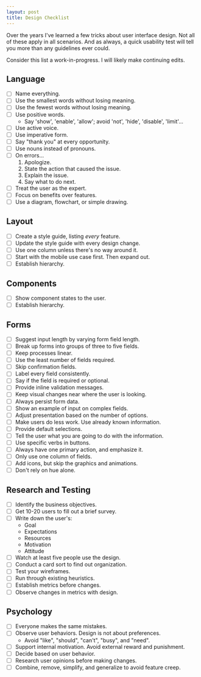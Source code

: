 ```yaml
---
layout: post
title: Design Checklist
---
```


Over the years I've learned a few tricks about user interface design. Not all of these apply in all scenarios. And as always, a quick usability test will tell you more than any guidelines ever could.

Consider this list a work-in-progress. I will likely make continuing edits.

Language
--------

- [ ] Name everything.
- [ ] Use the smallest words without losing meaning.
- [ ] Use the fewest words without losing meaning.
- [ ] Use positive words.
    - Say 'show', 'enable', 'allow'; avoid 'not', 'hide', 'disable', 'limit'...
- [ ] Use active voice.
- [ ] Use imperative form.
- [ ] Say "thank you" at every opportunity.
- [ ] Use nouns instead of pronouns.
- [ ] On errors...
    1. Apologize.
    2. State the action that caused the issue.
    3. Explain the issue.
    4. Say what to do next.
- [ ] Treat the user as the expert.
- [ ] Focus on benefits over features.
- [ ] Use a diagram, flowchart, or simple drawing.

Layout
------

- [ ] Create a style guide, listing _every_ feature.
- [ ] Update the style guide with every design change.
- [ ] Use one column unless there's no way around it.
- [ ] Start with the mobile use case first. Then expand out.
- [ ] Establish hierarchy.

Components
----------

- [ ] Show component states to the user.
- [ ] Establish hierarchy.

Forms
-----

- [ ] Suggest input length by varying form field length.
- [ ] Break up forms into groups of three to five fields.
- [ ] Keep processes linear.
- [ ] Use the least number of fields required.
- [ ] Skip confirmation fields.
- [ ] Label every field consistently.
- [ ] Say if the field is required or optional.
- [ ] Provide inline validation messages.
- [ ] Keep visual changes near where the user is looking.
- [ ] Always persist form data.
- [ ] Show an example of input on complex fields.
- [ ] Adjust presentation based on the number of options.
- [ ] Make users do less work. Use already known information.
- [ ] Provide default selections.
- [ ] Tell the user what you are going to do with the information.
- [ ] Use specific verbs in buttons.
- [ ] Always have one primary action, and emphasize it.
- [ ] Only use one column of fields.
- [ ] Add icons, but skip the graphics and animations.
- [ ] Don't rely on hue alone.

Research and Testing
--------------------

- [ ] Identify the business objectives.
- [ ] Get 10-20 users to fill out a brief survey.
- [ ] Write down the user's:
    - Goal
    - Expectations
    - Resources
    - Motivation
    - Attitude
- [ ] Watch at least five people use the design.
- [ ] Conduct a card sort to find out organization.
- [ ] Test your wireframes.
- [ ] Run through existing heuristics.
- [ ] Establish metrics before changes.
- [ ] Observe changes in metrics with design.

Psychology
----------

- [ ] Everyone makes the same mistakes.
- [ ] Observe user behaviors. Design is not about preferences.
    - Avoid "like", "should", "can't", "busy", and "need".
- [ ] Support internal motivation. Avoid external reward and punishment.
- [ ] Decide based on user behavior.
- [ ] Research user opinions before making changes.
- [ ] Combine, remove, simplify, and generalize to avoid feature creep.
